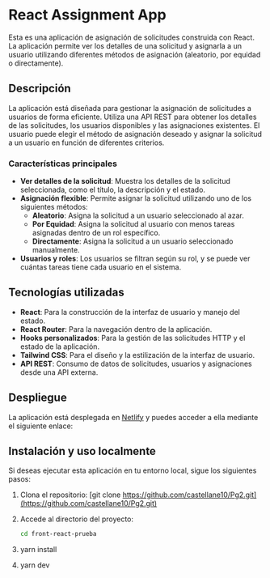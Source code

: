 # React Assignment App

Esta es una aplicación de asignación de solicitudes construida con React. La aplicación permite ver los detalles de una solicitud y asignarla a un usuario utilizando diferentes métodos de asignación (aleatorio, por equidad o directamente).

## Descripción

La aplicación está diseñada para gestionar la asignación de solicitudes a usuarios de forma eficiente. Utiliza una API REST para obtener los detalles de las solicitudes, los usuarios disponibles y las asignaciones existentes. El usuario puede elegir el método de asignación deseado y asignar la solicitud a un usuario en función de diferentes criterios.

### Características principales

- **Ver detalles de la solicitud**: Muestra los detalles de la solicitud seleccionada, como el título, la descripción y el estado.
- **Asignación flexible**: Permite asignar la solicitud utilizando uno de los siguientes métodos:
  - **Aleatorio**: Asigna la solicitud a un usuario seleccionado al azar.
  - **Por Equidad**: Asigna la solicitud al usuario con menos tareas asignadas dentro de un rol específico.
  - **Directamente**: Asigna la solicitud a un usuario seleccionado manualmente.
- **Usuarios y roles**: Los usuarios se filtran según su rol, y se puede ver cuántas tareas tiene cada usuario en el sistema.

## Tecnologías utilizadas

- **React**: Para la construcción de la interfaz de usuario y manejo del estado.
- **React Router**: Para la navegación dentro de la aplicación.
- **Hooks personalizados**: Para la gestión de las solicitudes HTTP y el estado de la aplicación.
- **Tailwind CSS**: Para el diseño y la estilización de la interfaz de usuario.
- **API REST**: Consumo de datos de solicitudes, usuarios y asignaciones desde una API externa.

## Despliegue

La aplicación está desplegada en [Netlify](https://www.netlify.com/) y puedes acceder a ella mediante el siguiente enlace:



## Instalación y uso localmente

Si deseas ejecutar esta aplicación en tu entorno local, sigue los siguientes pasos:

1. Clona el repositorio:
   [git clone https://github.com/castellane10/Pg2.git](https://github.com/castellane10/Pg2.git)

2. Accede al directorio del proyecto:
   ```bash
   cd front-react-prueba

3. yarn install

4. yarn dev




